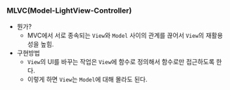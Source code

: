 ### MLVC(Model-LightView-Controller)
- 뭔가?
	- MVC에서 서로 종속되는 ```View```와 ```Model``` 사이의 관계를 끊어서 ```View```의 재활용성을 높힘.
- 구현방법
	- ```View```의 UI를 바꾸는 작업은 ```View```에 함수로 정의해서 함수로만 접근하도록 한다.
	- 이렇게 하면 ```View```는 ```Model```에 대해 몰라도 된다.
